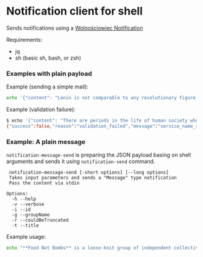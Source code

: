Notification client for shell
=============================

Sends notifications using a [Wolnościowiec Notification](https://github.com/Wolnosciowiec/wolnosciowiec-notification)

Requirements: 
- jq
- sh (basic sh, bash, or zsh)

### Examples with plain payload

Example (sending a simple mail):
```bash
echo '{"content": "Lenin is not comparable to any revolutionary figure in history. Revolutionaries have had ideals. Lenin has none. He is a madman, an immolator, wishful of burning, and slaughter, and sacrificing.", "title": "A Kropotkin quote", "group_name": "email"}' | ./notification-send --type MailMessage
```

Example (validation failure):
```bash
$ echo '{"content": "There are periods in the life of human society when revolution becomes an imperative necessity, when it proclaims itself as inevitable": "A Kropotkin quote", "group_name": "email"}' | ./notification-send --type Exception  
{"success":false,"reason":"validation_failed","message":"service_name_required, request_information_required, exception_message_required"}

```

### Example: A plain message

`notification-message-send` is preparing the JSON payload basing on shell arguments and sends it using `notification-send` command.

```
 notification-message-send [-short options] [--long options]
 Takes input parameters and sends a "Message" type notification
 Pass the content via stdin

Options:
  -h --help
  -v --verbose
  -i --id
  -g --groupName
  -r --couldBeTruncated
  -t --title
```

Example usage:

```bash
echo "**Food Not Bombs** is a loose-knit group of independent collectives, serving free vegan and vegetarian food to others. Food Not Bombs' ideology is that myriad corporate and government priorities are skewed to allow hunger to persist in the midst of abundance. To demonstrate this (and to reduce costs), a large amount of the food served by the group is surplus food from grocery stores, bakeries and markets that would otherwise go to waste. This group exhibits a form of franchise activism." | ./bin/notification-message-send -g slack -t "Food Not Bombs" -i test_id
```
